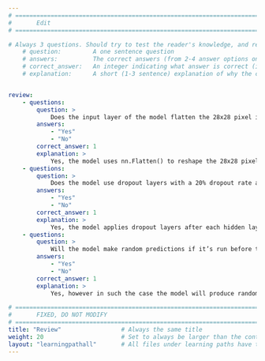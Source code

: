 ```yaml
---
# ================================================================================
#       Edit
# ================================================================================

# Always 3 questions. Should try to test the reader's knowledge, and reinforce the key points you want them to remember.
    # question:         A one sentence question
    # answers:          The correct answers (from 2-4 answer options only). Should be surrounded by quotes.
    # correct_answer:   An integer indicating what answer is correct (index starts from 0)
    # explanation:      A short (1-3 sentence) explanation of why the correct answer is correct. Can add additional context if desired


review:
    - questions:
        question: >        
            Does the input layer of the model flatten the 28x28 pixel image into a 1D array of 784 elements?
        answers:
            - "Yes"
            - "No"
        correct_answer: 1
        explanation: >
            Yes, the model uses nn.Flatten() to reshape the 28x28 pixel image into a 1D array of 784 elements for processing by the fully connected layers.
    - questions:
        question: >
            Does the model use dropout layers with a 20% dropout rate after each hidden layer?
        answers:
            - "Yes"
            - "No"
        correct_answer: 1
        explanation: >
            Yes, the model applies dropout layers after each hidden layer, randomly setting 20% of the neurons to 0 during training to prevent overfitting. 
    - questions:
        question: >
            Will the model make random predictions if it’s run before training?
        answers:
            - "Yes"
            - "No"
        correct_answer: 1
        explanation: >
            Yes, however in such the case the model will produce random outputs, as the network has not been trained to recognize any patterns from the data. 

# ================================================================================
#       FIXED, DO NOT MODIFY
# ================================================================================
title: "Review"                 # Always the same title
weight: 20                      # Set to always be larger than the content in this path
layout: "learningpathall"       # All files under learning paths have this same wrapper
---
```

